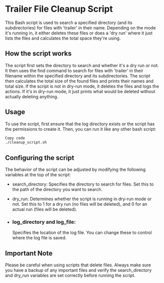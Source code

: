 # Trailer File Cleanup Script
This Bash script is used to search a specified directory (and its subdirectories) for files with 'trailer' in their name. Depending on the mode it's running in, it either deletes these files or does a 'dry run' where it just lists the files and calculates the total space they're using.

## How the script works
The script first sets the directory to search and whether it's a dry run or not.
It then uses the find command to search for files with 'trailer' in their filename within the specified directory and its subdirectories.
The script then calculates the total size of the found files and prints their names and total size.
If the script is not in dry-run mode, it deletes the files and logs the actions. If it's in dry-run mode, it just prints what would be deleted without actually deleting anything.

## Usage
To use the script, first ensure that the log directory exists or the script has the permissions to create it. Then, you can run it like any other bash script:

```bash
Copy code
./cleanup_script.sh
```
## Configuring the script
The behavior of the script can be adjusted by modifying the following variables at the top of the script:

* search_directory: Specifies the directory to search for files. Set this to the path of the directory you want to search.

* dry_run: Determines whether the script is running in dry-run mode or not. Set this to 1 for a dry run (no files will be deleted), and 0 for an actual run (files will be deleted).

* ### log_directory and log_file: 
    Specifies the location of the log file. You can change these to control where the log file is saved.

## Important Note
Please be careful when using scripts that delete files. Always make sure you have a backup of any important files and verify the search_directory and dry_run variables are set correctly before running the script.